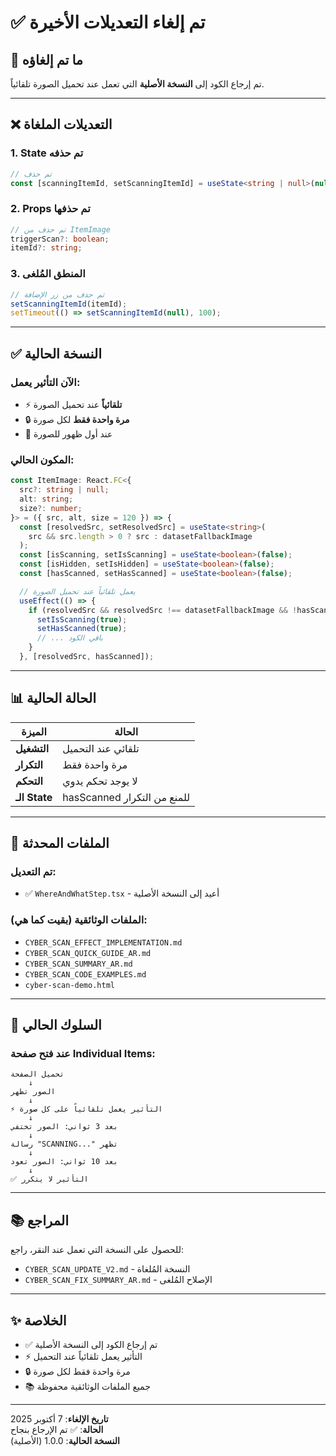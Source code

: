 # ✅ تم إلغاء التعديلات الأخيرة

## 🔄 ما تم إلغاؤه

تم إرجاع الكود إلى **النسخة الأصلية** التي تعمل عند تحميل الصورة تلقائياً.

---

## ❌ التعديلات الملغاة

### 1. State تم حذفه
```typescript
// تم حذف
const [scanningItemId, setScanningItemId] = useState<string | null>(null);
```

### 2. Props تم حذفها
```typescript
// تم حذف من ItemImage
triggerScan?: boolean;
itemId?: string;
```

### 3. المنطق المُلغى
```typescript
// تم حذف من زر الإضافة
setScanningItemId(itemId);
setTimeout(() => setScanningItemId(null), 100);
```

---

## ✅ النسخة الحالية

### الآن التأثير يعمل:
- ⚡️ **تلقائياً** عند تحميل الصورة
- 🔒 **مرة واحدة فقط** لكل صورة
- 🚀 عند أول ظهور للصورة

### المكون الحالي:
```typescript
const ItemImage: React.FC<{
  src?: string | null;
  alt: string;
  size?: number;
}> = ({ src, alt, size = 120 }) => {
  const [resolvedSrc, setResolvedSrc] = useState<string>(
    src && src.length > 0 ? src : datasetFallbackImage
  );
  const [isScanning, setIsScanning] = useState<boolean>(false);
  const [isHidden, setIsHidden] = useState<boolean>(false);
  const [hasScanned, setHasScanned] = useState<boolean>(false);

  // يعمل تلقائياً عند تحميل الصورة
  useEffect(() => {
    if (resolvedSrc && resolvedSrc !== datasetFallbackImage && !hasScanned) {
      setIsScanning(true);
      setHasScanned(true);
      // ... باقي الكود
    }
  }, [resolvedSrc, hasScanned]);
```

---

## 📊 الحالة الحالية

| الميزة | الحالة |
|--------|--------|
| **التشغيل** | تلقائي عند التحميل |
| **التكرار** | مرة واحدة فقط |
| **التحكم** | لا يوجد تحكم يدوي |
| **الـ State** | hasScanned للمنع من التكرار |

---

## 📝 الملفات المحدثة

### تم التعديل:
- ✅ `WhereAndWhatStep.tsx` - أعيد إلى النسخة الأصلية

### الملفات الوثائقية (بقيت كما هي):
- `CYBER_SCAN_EFFECT_IMPLEMENTATION.md`
- `CYBER_SCAN_QUICK_GUIDE_AR.md`
- `CYBER_SCAN_SUMMARY_AR.md`
- `CYBER_SCAN_CODE_EXAMPLES.md`
- `cyber-scan-demo.html`

---

## 🎯 السلوك الحالي

### عند فتح صفحة Individual Items:

```
تحميل الصفحة
    ↓
الصور تظهر
    ↓
⚡️ التأثير يعمل تلقائياً على كل صورة
    ↓
بعد 3 ثواني: الصور تختفي
    ↓
رسالة "SCANNING..." تظهر
    ↓
بعد 10 ثواني: الصور تعود
    ↓
✅ التأثير لا يتكرر
```

---

## 📚 المراجع

للحصول على النسخة التي تعمل عند النقر، راجع:
- `CYBER_SCAN_UPDATE_V2.md` - النسخة المُلغاة
- `CYBER_SCAN_FIX_SUMMARY_AR.md` - الإصلاح المُلغى

---

## ✨ الخلاصة

- ✅ تم إرجاع الكود إلى النسخة الأصلية
- ⚡️ التأثير يعمل تلقائياً عند التحميل
- 🔒 مرة واحدة فقط لكل صورة
- 📚 جميع الملفات الوثائقية محفوظة

---

**تاريخ الإلغاء**: 7 أكتوبر 2025  
**الحالة**: ✅ تم الإرجاع بنجاح  
**النسخة الحالية**: 1.0.0 (الأصلية)
